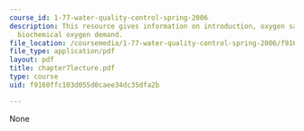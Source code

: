 ```yaml
---
course_id: 1-77-water-quality-control-spring-2006
description: This resource gives information on introduction, oxygen saturation, and
  biochemical oxygen demand.
file_location: /coursemedia/1-77-water-quality-control-spring-2006/f9160ffc103d055d0caee34dc35dfa2b_chapter7lecture.pdf
file_type: application/pdf
layout: pdf
title: chapter7lecture.pdf
type: course
uid: f9160ffc103d055d0caee34dc35dfa2b

---
```

None